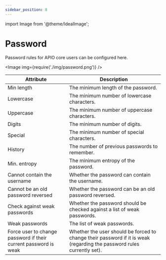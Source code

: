 ```yaml
---
sidebar_position: 8
---
```


import Image from '@theme/IdealImage';

# Password

Password rules for APIO core users can be configured here.

<Image img={require('./img/password.png')} />

| Attribute | Description |
| --------- | ----------- |
| Min length | The minimum length of the password. |
| Lowercase | The minimum number of lowercase characters. |
| Uppercase | The minimum number of uppercase characters. |
| Digits | The minimum number of digits. |
| Special | The minimum number of special characters. |
| History | The number of previous passwords to remember. |
| Min. entropy | The minimum entropy of the password. |
| Cannot contain the username | Whether the password can contain the username. |
| Cannot be an old password reversed | Whether the password can be an old password reversed. |
| Check against weak passwords | Whether the password should be checked against a list of weak passwords. |
| Weak passwords | The list of weak passwords. |
| Force user to change password if their current password is weak | Whether the user should be forced to change their password if it is weak (regarding the password rules currently set). |